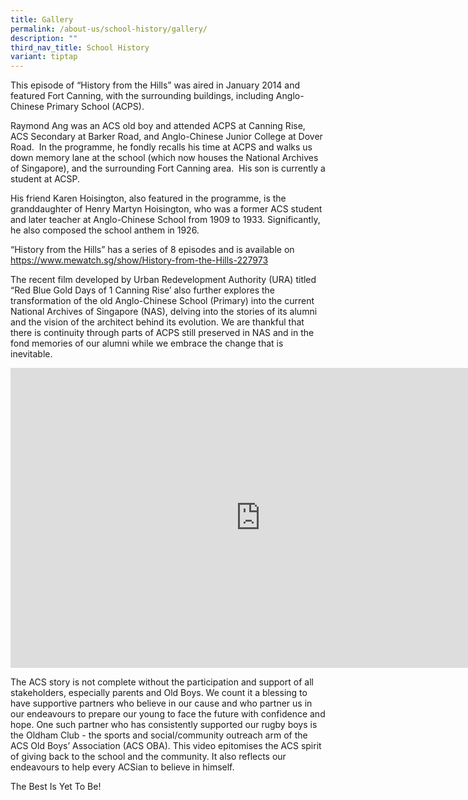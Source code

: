 ```yaml
---
title: Gallery
permalink: /about-us/school-history/gallery/
description: ""
third_nav_title: School History
variant: tiptap
---
```

<p>This episode of “History from the Hills” was aired in January 2014 and
featured Fort Canning, with the surrounding buildings, including Anglo-Chinese
Primary School (ACPS).&nbsp;&nbsp;</p>
<p>Raymond Ang was an ACS old boy and attended ACPS at Canning Rise, ACS
Secondary at Barker Road, and Anglo-Chinese Junior College at Dover Road.&nbsp;
In the programme, he fondly recalls his time at ACPS and walks us down
memory lane at the school (which now houses the National Archives of Singapore),
and the surrounding Fort Canning area.&nbsp; His son is currently a student
at ACSP.</p>
<p>His friend Karen Hoisington, also featured in the programme, is the granddaughter
of Henry Martyn Hoisington, who was a former ACS student and later teacher
at Anglo-Chinese School from 1909 to 1933. Significantly, he also composed
the school anthem in 1926.</p>
<p>“History from the Hills” has a series of 8 episodes and is available on
<a href="https://www.mewatch.sg/show/History-from-the-Hills-227973" rel="noopener nofollow" target="_blank">https://www.mewatch.sg/show/History-from-the-Hills-227973</a>
</p>
<p>The recent film developed by Urban Redevelopment Authority (URA) titled
“Red Blue Gold Days of 1 Canning Rise’ also further explores the transformation
of the old Anglo-Chinese School (Primary) into the current National Archives
of Singapore (NAS), delving into the stories of its alumni and the vision
of the architect behind its evolution. We are thankful that there is continuity
through parts of ACPS still preserved in NAS and in the fond memories of
our alumni while we embrace the change that is inevitable.&nbsp;</p>
<p></p>
<div class="iframe-wrapper">
<iframe height="480" width="800" allowfullscreen="true" frameborder="0" src="https://www.youtube.com/embed/boVl98d_iIc"></iframe>
</div>
<p>The ACS story is not complete without the participation and support of
all stakeholders, especially parents and Old Boys. We count it a blessing
to have supportive partners who believe in our cause and who partner us
in our endeavours to prepare our young to face the future with confidence
and hope. One such partner who has consistently supported our rugby boys
is the Oldham Club - the sports and social/community outreach arm of the
ACS Old Boys’ Association (ACS OBA). This video epitomises the ACS spirit
of giving back to the school and the community. It also reflects our endeavours
to help every ACSian to believe in himself.</p>
<p>The Best Is Yet To Be!</p>
<p>
<br>
</p>